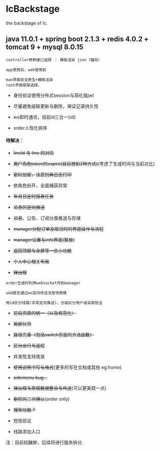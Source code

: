 # lcBackstage
the backstage of lc.

## java 11.0.1 + spring boot 2.1.3 + redis 4.0.2 + tomcat 9 + mysql 8.0.15
```
controller两种接口选择 ： 模板渲染 json（偏向）

app使用后，web使用前

man界面前全原生+模板渲染
root界面框架选择。
```

+ 身份验证使用分布式session与简化版jwt

+ 尽量避免级联更新与删除，保证记录持久性

+ ws即时通讯，目前id三合一{id}

+ order人性化排序

#### 待解决：

+ ~~lineId 与 line 的对应~~

+ ~~用户角色token的expire(目前想到2种方式)~~(考虑了生成时间与当前对比)

+ ~~密码加密，注意别再日志打印~~

+ 依角色拆开，全面捕获异常

+ ~~年月日定时报表任务~~

+ ~~消息的定向推送~~

+ ~~消息~~、公告、订阅分类推送与存储

+ ~~manager分配订单及取消时的界面操作与流程~~

+ ~~manager设置与info界面(暂放)~~

+ ~~返回顶部与全屏等一些小功能~~

+ ~~个人中心相关布局~~

+ ~~弹出框~~
```
order生成时利用websocket传到manager

u&d是否通过ws定向传送消息待商榷

用id区分线路(实现定向推送)，分级区分用户或采取他法

```
+ ~~前后页面的统一（以及规范化）~~

+ ~~局部分页~~

+ ~~路径完善（包括switch页面的方法函数）~~

+ ~~区分出行与返程~~

+ 并发性支持改良

+ ~~使用说明书写与格式~~(更多的写在文档或其他 eg:home)

+ ~~sidemenu bug...~~

+ ~~弹出框与原框数据整合与传送~~(可以更美观一点)

+ ~~删除的二次确认~~(order  only)

+ ~~搜索功能？~~

+ 短信验证

+ 线路添加入口

注：目前较臃肿，后续将进行服务拆分. 



